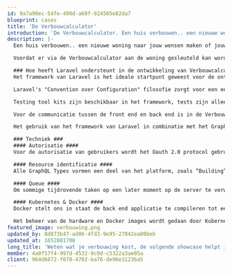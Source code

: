 ```yaml
---
id: 9a7a90ec-54fe-490d-a60f-924505e82da7
blueprint: cases
title: 'De Verbouwcalculator'
introduction: 'De Verbouwcalculator. Een huis verbouwen.. een nieuwe woning naar jouw wensen maken of jouw huidige woning een opknapbeurt geven. Vaak een kostbaar project en waar moet je beginnen?'
description: |-
  Een huis verbouwen.. een nieuwe woning naar jouw wensen maken of jouw huidige woning een opknapbeurt geven. Vaak een kostbaar project en waar moet je beginnen? De Verbouwcalculator helpt inzicht te geven in de kosten die bij een verbouwing komen kijken. Dit helpt niet alleen om inzicht te geven of een verbouwing wel mogelijk is, maar ook kan er middels het gebruik van de Verbouwcalculator worden bepaald of je een woning überhaupt wel wilt kopen. Nadat de keuze voor het verbouwen gemaakt is, kan het rapport gebruikt worden om de juiste aannemer voor de klus te vinden.

  Voordat er via de Verbouwcalculator aan de woning gesleuteld kan worden, moet de woning eerst worden ingevoerd door een bouwtechnisch keurder. Het invoeren van de woning gebeurt tijdens een inspectie in de woning zelf. Hierdoor is een gebruiksvriendelijke en snelle interface en offline-first approach erg belangrijk.

  ### Hoe heeft Laravel ondersteunt in de ontwikkeling van Verbouwcalculator? ###
  Het framework van Laravel is het ideale startpunt geweest voor de ontwikkeling van de Verbouwcalculator. Het heeft een all-in package waardoor het niet alleen makkelijk is tijdens de implementatie, maar ook eenvoudig uit te breiden in de toekomst.

  Laravel's "Convention over Configuration" filosofie zorgt voor een eenduidige denkwijze onder haar gebruikers. De filosofie zorgt ervoor dat de custom code in de applicatie enkel bestaat uit de business logic van de klant. Hierdoor blijft de applicatie eenvoudig te begrijpen voor andere developers. Door het volgen van standaardoplossingen uit het framework blijft de applicatie te aller tijde snel en veilig.

  Testing tool kits zijn beschikbaar in het framework, tests zijn alleen nog nodig voor het controleren van de business logic van de klant.

  Voor de communicatie tussen de front end en back end is in de Verbouwcalculator gebruik gemaakt van GraphQL. De door Facebook ontwikkelde techniek maakt het mogelijk om, via een gestandaardiseerd protocol, efficiënter data uit te wisselen. Het GraphQL package voor Laravel zorgt voor een interactieve en geautomatiseerde documentatie van de queries, welke dienen als aanspreekpunt voor de API. Hierdoor is het ook mogelijk om offline-first te ontwikkelen.

  Het gebruik van het framework van Laravel in combinatie met het GraphQL package heeft er zowel in de front- als de backend voor gezorgd dat de custom code alleen bestaat uit de business logic van de klant. Door het gebruiken van eigen testen op de business logic kunnen wij waarborgen dat de applicatie eenvoudig, snel en schaalbaar blijft.

  ### Techniek ###
  #### Autorisatie ####
  Voor de autorisatie van gebruikers wordt het Oauth 2.0 protocol gebruikt, waarbij de gebruiker een toegangstoken ontvangt om de GraphQL API aan te spreken. Deze veelgebruikte standaard zorgt ervoor dat de API met kant-en-klare Oauth plugins wordt aangesproken.

  #### Resource identificatie ####
  Alle GraphQL Types vormen een deel van het platform, zoals “Building”, “Area”, “Element”, etc. Om deze terug te vinden in de database, hebben zij elk een eigen universally unique identifier (UUID) nodig. Om de front end in staat te stellen, om zonder internetverbinding, nieuwe resources aan te maken en aan elkaar te linken, maakt het systeem gebruik van deze UUID’s. Een algoritme genereert een code die als identifier door het systeem gebruikt wordt. De kans dat het algoritme een code genereert die al voorkomt in het systeem is niet gelijk aan nul, maar wel zo laag dat het verwaarloosbaar is.

  #### Queue ####
  Om sommige tijdrovende taken op een later moment op de server te verwerken kan een queue gebruikt worden. De queue wordt uitgelezen door een aantal “workers” die één voor één de opdrachten oppakken en verwerken. Denk hierbij aan opdrachten zoals het verzenden van mails, genereren van pdf-bestanden en onderhoudstaken. Daarnaast kunnen door het gebruik van een queue gefaalde opdrachten (na het verhelpen van het probleem) eenvoudig opnieuw gestart worden.

  #### Kubernetes & Docker ####
  Docker stelt ons in staat de back end applicatie te compileren tot een virtuele computer. Dit geeft de mogelijkheid de gewenste software mee te verpakken in de image. Op het moment dat er een release nodig is die extra software vereist kunnen we dit meenemen in de Docker image. Hierdoor is het niet langer nodig om tijdens het deployen de software op de server aan te passen.

  Het beheer van de hardware en Docker images wordt gedaan door Kubernetes. De software zorgt ervoor dat een verzameling van hardware tot een cluster gecombineerd wordt. Vervolgens kan er on demand meer vermogen aan het project worden geleverd. Dit kan bijvoorbeeld gebruikt worden, wanneer de queue oploopt en er tijdelijk meer workers nodig zijn.
featured_image: verbouwing.png
updated_by: 8d873b47-ad86-4fd3-9e95-27842ea80beb
updated_at: 1652881708
long_title: 'Weten wat je verbouwing kost, de volgende showcase helpt je daarbij!'
member: 4a0f57f4-997d-4532-9c9d-c5322a3ae05a
client: 964d6872-f078-4702-ba76-de96e3123ba5
---
```

